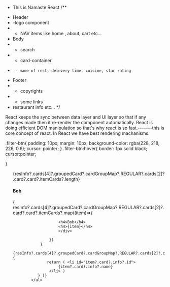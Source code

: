  - This is Namaste React 
 /**
 * Header
 *  -logo component
 *  - NAV items like home , about, cart etc...
 * Body
 *  - search
 *  - card-container
 *      - name of rest, delevery time, cuisine, star rating
 * Footer
 *  - copyrights
 *  - some links
 *  restaurant info etc... 
 */

 React keeps the sync between data layer and UI layer so that if any changes made then it re-render the component automatically.
 React is doing efficient DOM manipulation so that's why react is so fast.-------this is core concept of react.
 In React we have best rendering machanisms.


 .filter-btn{
    padding: 10px;
    margin: 10px;
    background-color: rgba(228, 218, 226, 0.6);
    cursor: pointer;
}
.filter-btn:hover{
    border: 1px solid black;
    cursor:pointer;
    
}








 <ul>
                {resInfo?.cards[4]?.groupedCard?.cardGroupMap?.REGULAR?.cards[2]?.card?.card?.itemCards?.length}
                <h4>Bob</h4>
                {
                    resInfo?.cards[4]?.groupedCard?.cardGroupMap?.REGULAR?.cards[2]?.card?.card?.itemCards?.map((item)=>{
                        <div>

                        <h4>Bob</h4>
                        <h4>{item}</h4>
                        </div>

                    })
                }
                {resInfo?.cards[4]?.groupedCard?.cardGroupMap?.REGULAR?.cards[2]?.card?.card?.itemCards?.map((item)=>{
                   return ( <li id="item?.card?.info?.id">
                        {item?.card?.info?.name}
                    </li> )                   
               } )}                     
            </ul>